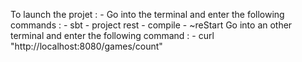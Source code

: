 To launch the projet : 
    - Go into the terminal and enter the following commands : 
        - sbt
        - project rest
        - compile
        - ~reStart
    Go into an other terminal and enter the following command : 
        - curl "http://localhost:8080/games/count"